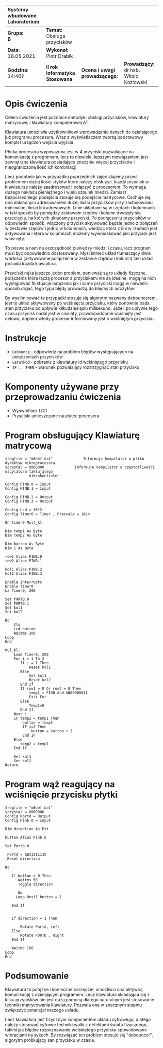 |Systemy wbudowane Laboratorium | | | |
| :---                          | :--- | --- | --- | 
|**Grupa:**<br> **B**            | **Temat:** <br> Obsługa przycisków  | | |
|**Data:**<br> 18.05.2021       | **Wykonał:** <br> Piotr Drabik        | | |
|**Godzina:**<br> 14:40?        | **II rok Informatyka Stosowana**      | **Ocena i uwagi prowadzącego:**   | **Prowadzący:**<br> dr hab. Witold Kozłowski|


# Opis ćwiczenia 

Celem ćwiczenia jest poznanie metodyki obsługi przycisków, klawiatury matrycowej i klawiatury komputerowej AT.

Klawiatura umożliwia użytkownikowi wprowadzanie danych do działającego już programu procesora. Wraz z wyświetlaczem tworzą podstawowy komplet urządzeń wejścia wyjścia. 

Płytka procesora wyposażona jest w 4 przyciski pozwalające na komunikację z programem, lecz to niewiele, lepszym rozwiązaniem jest zewnętrzna klawiatura posiadająca znacznie więcej przycisków i nieograniczonę ilość ich kombinacji. 

Lecz podobnie jak w przypadku poprzednich zajęć stajemy przed problemem dużej ilości styków które należy obsłużyć. każdy przycisk w klawiaturze należy zaadresować i połączyć z procesorem. To wymaga dużego nakładu pieniężnego i wielu szpulek miedzi. Zamiast bezpośredniego podejścia stosuje się podejście matrycowe. Cechuje się ono dokładnym adresowaniem dużej ilości przycisków przy zastosowaniu minimalnej ilości lini adresowych. Linie układane są w rzędach i kolumnach w taki sposób by pomiędzy zestawem rzędów i kolumn trwożyły się przecięcia, na których układamy przyciski. Po podłączeniu przycisków w odpowiedni sposób, włączony przycisk aktywować będzie jedno z połączeń w zestawie rzędów i jedno w kolumnach, wiedząc która z lini w rzędach jest aktywowana i która w kolumnach możemy wywnioskować jaki przycisk jest wciśnięty. 

To pozwala nam na oszczędność pieniędzy miedzi i czasu, lecz program musi być odpowiednio dostosowany. Mysi istnieć układ tłumaczący dwie wartości (aktywowane połączenie w zestawie rzędów i kolumn) taki układ posiada każda klawiatura.

Przyciski nęka jeszcze jeden problem, ponieważ są to układy fizyczne, połączenia które łączą procesor z przyciskami nie są idealne, mogą na nich występować fluktuacje natężenia jak i same przyciski mogą w niewielki sposób drgać, tego typu błędy prowadzą do błędnych odczytów. 

By wyeliminować te przypadki stosuje się algorytm nazwany debouncerem, jest to układ aktywowany po wciśnięciu przycisku, który ponownie bada stan przycisku po upływie kilkudziesięciu milisekund. Jeżeli po upływie tego czasu przycisk nadal jest w ciśnięty, prawdopodobnie wciśnięty jest celowo, dopiero wtedy procesor informowany jest o wciśniętym przycisku.  

# Instrukcje 

-  ```Debounce``` - odpowiedź na problem błędów występujących na połączeniach przycisków 
-  ```Getatkbd``` - pobranie z klawiatury id wciśniętego przycisku 
- ```IF .. THEN``` - warunek pozwalający rozstrzygnąć stan przycisku 

# Komponenty używane przy przeprowadzaniu ćwiczenia 
- Wyświetlacz LCD
- Przyciski umieszczone na płytce procesora 


# Program obsługujący Klawiaturę matrycową

```
$regfile = "m8def.dat"				Informuje kompilator o pliku dyrektyw mikroprocesora
$crystal = 8000000				Informuje kompilator o częstotliwości oscylatora taktującego 
           mikrokontroler

Config PINB.0 = Input
Config PINB.1 = Input

Config PINB.2 = Output
Config PINB.3 = Output

Config Lcd = 16*2
Config Timer0 = Timer , Prescale = 1024 

On timer0 Mult_kl

Dim temp1 As Byte 
Dim temp2 As Byte 

Dim button As Byte 
Dim i As Byte 

row1 Alias PINB.0
row2 Alias PINB.1

kol1 Alias PINB.2
kol2 Alias PINB.3

Enable Interrupts
Enable Timer0
La Timer0, 200

Set PORTB.0
Set PORTB.1
Set kol1
Set kol2

Do
    Cls
    Lcd button
    Waitms 200
Loop
End

Mul_kl:
    Load Timer0, 200
    For i = 1 To 2
       If i = 1 Then
           Reset kol1
       Else 
           Set kol1
           Reset kol2
       End If
       If row1 = 0 Or row2 = 0 Then
           temp1 = PINB And &B00000011
           Exit For
       Else
           Temp1=0
       End If 
    Next i
    IF temp2 = temp1 Then
        button = temp1
        IF i=2 Then 
            button = button + 2
        End IF
    Else 
       temp2 = temp1
    End IF

    Set kol1
    Ser kol2 
Return
```

# Program wąż reagujący na wciśnięcie przycisku płytki 

```
$regfile = "m8def.dat"
$crystal = 8000000
Config Portd = Output
Config Pinb.0 = Input

Dim direction As Bit

button Alias Pinb.0

Set Portb.0

 Portd = &B11111110
 Reset direction

Do

   If button = 0 Then
      Waitms 50
      Toggle direction

      Do
     Loop Until button = 1

   End If


   If direction = 1 Then

       Rotate Portd, Left
   Else
       Rotate PORTD , Right
   End If

   Waitms 100
Loop
End
```

# Podsumowanie 

Klawiatura to potężne i konieczne narzędzie, umożliwia ona aktywną komunikację z działającym programem. Lecz klawiatura składająca się z kilku przycisków nie jest dużą pomocą dlatego naturalnym jest stosowanie techniki matrycowania klawiatury.  Pozwala ona w znacznym stopniu zwiększyć potencjał naszego układu.

Lecz klawiatura jest fizycznym komponentem układu cyfrowego, dlatego należy stosować cyfrowe techniki walki z defektami świata fizycznego, takimi jak błędne rozpoznawanie wciśniętego przycisku spowodowane wibracjami na sykach. By rozwiązać ten problem stosuje się "debouncer", algorytm próbkujący san przycisku w czasie.